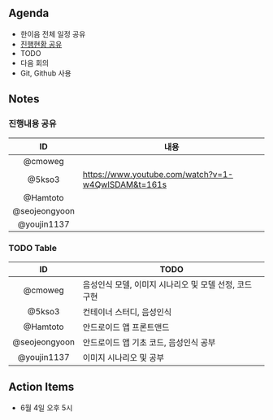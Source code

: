 ## Agenda
- 한이음 전체 일정 공유
- [진행현황 공유](0430.md#todo-table)
- TODO
- 다음 회의
- Git, Github 사용

## Notes
### 진행내용 공유

|ID|내용|
|:---:|---|
|@cmoweg||
|@5kso3|https://www.youtube.com/watch?v=1-w4QwlSDAM&t=161s|
|@Hamtoto||
|@seojeongyoon||
|@youjin1137 ||


### TODO Table

|ID|TODO|
|:---:|---|
|@cmoweg|음성인식 모델, 이미지 시나리오 및 모델 선정, 코드 구현|
|@5kso3|컨테이너 스터디, 음성인식|
|@Hamtoto|안드로이드 앱 프론트앤드|
|@seojeongyoon|안드로이드 앱 기초 코드, 음성인식 공부|
|@youjin1137|이미지 시나리오 및 공부|

## Action Items
- 6월 4일 오후 5시
